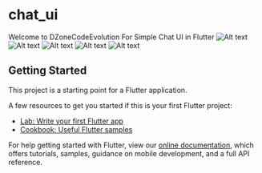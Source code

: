 # chat_ui

Welcome to DZoneCodeEvolution For Simple Chat UI in Flutter
![Alt text](/../master/screenshort/screen1.jpeg?raw=true "Screen 1")
![Alt text](/../master/screenshort/screen2.jpeg?raw=true "Screen 2")
![Alt text](/../master/screenshort/screen3.jpeg?raw=true "Screen 3")
![Alt text](/../master/screenshort/screen4.jpeg?raw=true "Screen 4")
![Alt text](/../master/screenshort/screen5.jpeg?raw=true "Screen 5")
## Getting Started

This project is a starting point for a Flutter application.

A few resources to get you started if this is your first Flutter project:

- [Lab: Write your first Flutter app](https://flutter.dev/docs/get-started/codelab)
- [Cookbook: Useful Flutter samples](https://flutter.dev/docs/cookbook)

For help getting started with Flutter, view our
[online documentation](https://flutter.dev/docs), which offers tutorials,
samples, guidance on mobile development, and a full API reference.
